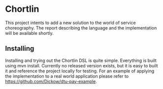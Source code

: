 # Chortlin
This project intents to add a new solution to the world of service choreography. 
The report describing the language and the implementation will be available shortly. 

## Installing
Installing and trying out the Chortlin DSL is quite simple. 
Everything is built using mvn install. 
Currently no released version exists, but it is easy to built it and reference the project locally for testing. 
For an example of applying the implementation to a real world application please refer to https://github.com/Dickow/dtu-pay-example.
